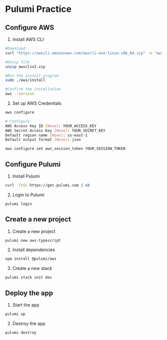 # Pulumi Practice

## Configure AWS
1. Install AWS CLI
```sh
#Download
curl "https://awscli.amazonaws.com/awscli-exe-linux-x86_64.zip" -o "awscliv2.zip"

#Unzip file
unzip awscliv2.zip

#Run the install program
sudo ./aws/install

#Confirm the installation
aws --version
```

2. Set up AWS Credentials
```sh
aws configure

# Configure
AWS Access Key ID [None]: YOUR_ACCESS_KEY
AWS Secret Access Key [None]: YOUR_SECRET_KEY
Default region name [None]: us-east-1
Default output format [None]: json
```

```sh
aws configure set aws_session_token YOUR_SESSION_TOKEN
```

## Configure Pulumi
1. Install Pulumi
```sh
curl -fsSL https://get.pulumi.com | sh
```
2. Login to Pulumi
```sh
pulumi login
```

## Create a new project
1. Create a new project
```sh
pulumi new aws-typescript
```
2. Install dependencies
```sh
npm install @pulumi/aws
```
3. Create a new stack
```sh
pulumi stack init dev
```

## Deploy the app
1. Start the app
```sh
pulumi up
```
2. Destroy the app
```sh
pulumi destroy
```
